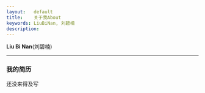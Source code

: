 ```yaml
---
layout:   default
title:    关于我About 
keywords: LiuBiNan, 刘碧楠
description: 
---
```

  
**Liu Bi Nan**(刘碧楠)

---
### 我的简历 ###
还没来得及写
